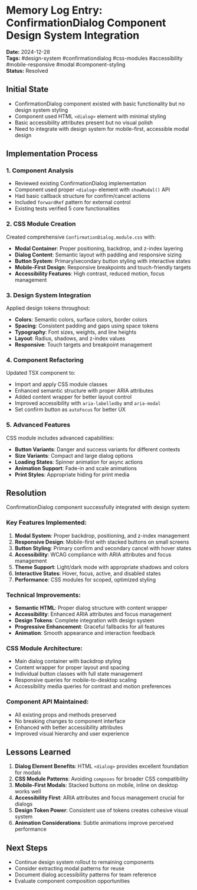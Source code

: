 # Memory Log Entry: ConfirmationDialog Component Design System Integration

**Date:** 2024-12-28  
**Tags:** #design-system #confirmationdialog #css-modules #accessibility #mobile-responsive #modal #component-styling  
**Status:** Resolved  

## Initial State
- ConfirmationDialog component existed with basic functionality but no design system styling
- Component used HTML `<dialog>` element with minimal styling  
- Basic accessibility attributes present but no visual polish
- Need to integrate with design system for mobile-first, accessible modal design

## Implementation Process

### 1. Component Analysis
- Reviewed existing ConfirmationDialog implementation
- Component used proper `<dialog>` element with `showModal()` API
- Had basic callback structure for confirm/cancel actions
- Included `forwardRef` pattern for external control
- Existing tests verified 5 core functionalities

### 2. CSS Module Creation
Created comprehensive `ConfirmationDialog.module.css` with:
- **Modal Container**: Proper positioning, backdrop, and z-index layering
- **Dialog Content**: Semantic layout with padding and responsive sizing
- **Button System**: Primary/secondary button styling with interactive states
- **Mobile-First Design**: Responsive breakpoints and touch-friendly targets
- **Accessibility Features**: High contrast, reduced motion, focus management

### 3. Design System Integration
Applied design tokens throughout:
- **Colors**: Semantic colors, surface colors, border colors
- **Spacing**: Consistent padding and gaps using space tokens
- **Typography**: Font sizes, weights, and line heights
- **Layout**: Radius, shadows, and z-index values
- **Responsive**: Touch targets and breakpoint management

### 4. Component Refactoring
Updated TSX component to:
- Import and apply CSS module classes
- Enhanced semantic structure with proper ARIA attributes
- Added content wrapper for better layout control
- Improved accessibility with `aria-labelledby` and `aria-modal`
- Set confirm button as `autoFocus` for better UX

### 5. Advanced Features
CSS module includes advanced capabilities:
- **Button Variants**: Danger and success variants for different contexts
- **Size Variants**: Compact and large dialog options  
- **Loading States**: Spinner animation for async actions
- **Animation Support**: Fade-in and scale animations
- **Print Styles**: Appropriate hiding for print media

## Resolution
ConfirmationDialog component successfully integrated with design system:

### Key Features Implemented:
1. **Modal System**: Proper backdrop, positioning, and z-index management
2. **Responsive Design**: Mobile-first with stacked buttons on small screens
3. **Button Styling**: Primary confirm and secondary cancel with hover states
4. **Accessibility**: WCAG compliance with ARIA attributes and focus management
5. **Theme Support**: Light/dark mode with appropriate shadows and colors
6. **Interactive States**: Hover, focus, active, and disabled states
7. **Performance**: CSS modules for scoped, optimized styling

### Technical Improvements:
- **Semantic HTML**: Proper dialog structure with content wrapper
- **Accessibility**: Enhanced ARIA attributes and focus management
- **Design Tokens**: Complete integration with design system
- **Progressive Enhancement**: Graceful fallbacks for all features
- **Animation**: Smooth appearance and interaction feedback

### CSS Module Architecture:
- Main dialog container with backdrop styling
- Content wrapper for proper layout and spacing
- Individual button classes with full state management
- Responsive queries for mobile-to-desktop scaling
- Accessibility media queries for contrast and motion preferences

### Component API Maintained:
- All existing props and methods preserved
- No breaking changes to component interface
- Enhanced with better accessibility attributes
- Improved visual hierarchy and user experience

## Lessons Learned
1. **Dialog Element Benefits**: HTML `<dialog>` provides excellent foundation for modals
2. **CSS Module Patterns**: Avoiding `composes` for broader CSS compatibility
3. **Mobile-First Modals**: Stacked buttons on mobile, inline on desktop works well
4. **Accessibility First**: ARIA attributes and focus management crucial for dialogs
5. **Design Token Power**: Consistent use of tokens creates cohesive visual system
6. **Animation Considerations**: Subtle animations improve perceived performance

## Next Steps
- Continue design system rollout to remaining components
- Consider extracting modal patterns for reuse
- Document dialog accessibility patterns for team reference
- Evaluate component composition opportunities
